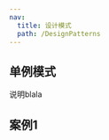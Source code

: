 ```yaml
---
nav:
  title: 设计模式
  path: /DesignPatterns
---
```


## 单例模式

说明blala


## 案例1

<code src="./demo.tsx"/>


